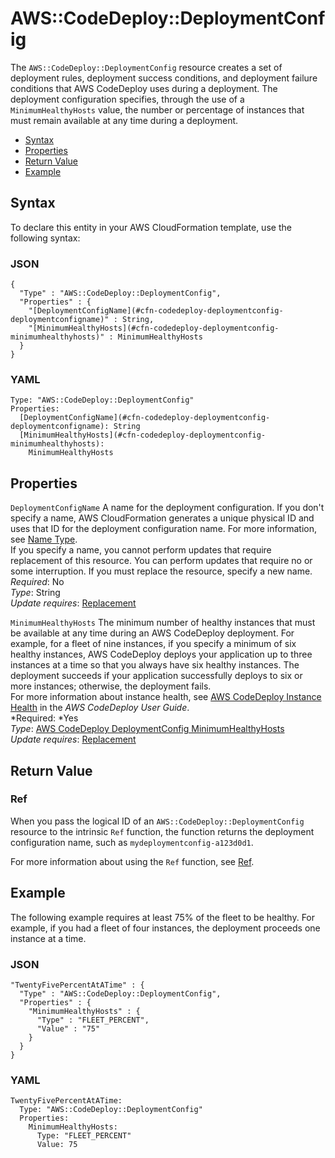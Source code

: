 # AWS::CodeDeploy::DeploymentConfig<a name="aws-resource-codedeploy-deploymentconfig"></a>

The `AWS::CodeDeploy::DeploymentConfig` resource creates a set of deployment rules, deployment success conditions, and deployment failure conditions that AWS CodeDeploy uses during a deployment\. The deployment configuration specifies, through the use of a `MinimumHealthyHosts` value, the number or percentage of instances that must remain available at any time during a deployment\.


+ [Syntax](#aws-resource-codedeploy-deploymentconfig-syntax)
+ [Properties](#w3ab2c21c10d226b9)
+ [Return Value](#w3ab2c21c10d226c11)
+ [Example](#w3ab2c21c10d226c13)

## Syntax<a name="aws-resource-codedeploy-deploymentconfig-syntax"></a>

To declare this entity in your AWS CloudFormation template, use the following syntax:

### JSON<a name="aws-resource-codedeploy-deploymentconfig-syntax.json"></a>

```
{
  "Type" : "AWS::CodeDeploy::DeploymentConfig",
  "Properties" : {
    "[DeploymentConfigName](#cfn-codedeploy-deploymentconfig-deploymentconfigname)" : String,
    "[MinimumHealthyHosts](#cfn-codedeploy-deploymentconfig-minimumhealthyhosts)" : MinimumHealthyHosts
  }
}
```

### YAML<a name="aws-resource-codedeploy-deploymentconfig-syntax.yaml"></a>

```
Type: "AWS::CodeDeploy::DeploymentConfig"
Properties:
  [DeploymentConfigName](#cfn-codedeploy-deploymentconfig-deploymentconfigname): String
  [MinimumHealthyHosts](#cfn-codedeploy-deploymentconfig-minimumhealthyhosts):
    MinimumHealthyHosts
```

## Properties<a name="w3ab2c21c10d226b9"></a>

`DeploymentConfigName`  <a name="cfn-codedeploy-deploymentconfig-deploymentconfigname"></a>
A name for the deployment configuration\. If you don't specify a name, AWS CloudFormation generates a unique physical ID and uses that ID for the deployment configuration name\. For more information, see [Name Type](aws-properties-name.md)\.  
If you specify a name, you cannot perform updates that require replacement of this resource\. You can perform updates that require no or some interruption\. If you must replace the resource, specify a new name\.
*Required*: No  
*Type*: String  
*Update requires*: [Replacement](using-cfn-updating-stacks-update-behaviors.md#update-replacement)

`MinimumHealthyHosts`  <a name="cfn-codedeploy-deploymentconfig-minimumhealthyhosts"></a>
The minimum number of healthy instances that must be available at any time during an AWS CodeDeploy deployment\. For example, for a fleet of nine instances, if you specify a minimum of six healthy instances, AWS CodeDeploy deploys your application up to three instances at a time so that you always have six healthy instances\. The deployment succeeds if your application successfully deploys to six or more instances; otherwise, the deployment fails\.  
For more information about instance health, see [AWS CodeDeploy Instance Health](http://docs.aws.amazon.com/codedeploy/latest/userguide/host-health.html) in the *AWS CodeDeploy User Guide*\.  
*Required: *Yes  
*Type*: [AWS CodeDeploy DeploymentConfig MinimumHealthyHosts](aws-properties-codedeploy-deploymentconfig-minimumhealthyhosts.md)  
*Update requires*: [Replacement](using-cfn-updating-stacks-update-behaviors.md#update-replacement)

## Return Value<a name="w3ab2c21c10d226c11"></a>

### Ref<a name="w3ab2c21c10d226c11b2"></a>

When you pass the logical ID of an `AWS::CodeDeploy::DeploymentConfig` resource to the intrinsic `Ref` function, the function returns the deployment configuration name, such as `mydeploymentconfig-a123d0d1`\.

For more information about using the `Ref` function, see [Ref](intrinsic-function-reference-ref.md)\.

## Example<a name="w3ab2c21c10d226c13"></a>

The following example requires at least 75% of the fleet to be healthy\. For example, if you had a fleet of four instances, the deployment proceeds one instance at a time\.

### JSON<a name="aws-resource-codedeploy-deploymentconfig-example.json"></a>

```
"TwentyFivePercentAtATime" : {
  "Type" : "AWS::CodeDeploy::DeploymentConfig",
  "Properties" : {
    "MinimumHealthyHosts" : {
      "Type" : "FLEET_PERCENT",
      "Value" : "75"
    }
  }
}
```

### YAML<a name="aws-resource-codedeploy-deploymentconfig-example.yaml"></a>

```
TwentyFivePercentAtATime: 
  Type: "AWS::CodeDeploy::DeploymentConfig"
  Properties: 
    MinimumHealthyHosts: 
      Type: "FLEET_PERCENT"
      Value: 75
```